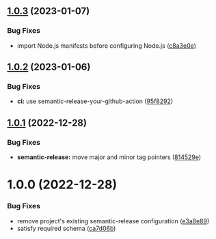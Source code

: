 ## [1.0.3](https://github.com/semantic-release-extras/next-release-version/compare/v1.0.2...v1.0.3) (2023-01-07)


### Bug Fixes

* import Node.js manifests before configuring Node.js ([c8a3e0e](https://github.com/semantic-release-extras/next-release-version/commit/c8a3e0e7112379804fad3786178dda1e0bd212cb))

## [1.0.2](https://github.com/semantic-release-extras/next-release-version/compare/v1.0.1...v1.0.2) (2023-01-06)


### Bug Fixes

* **ci:** use semantic-release-your-github-action ([95f8292](https://github.com/semantic-release-extras/next-release-version/commit/95f82921806160d0b3be42b23c7554148de5e123))

## [1.0.1](https://github.com/semantic-release-extras/next-release-version/compare/v1.0.0...v1.0.1) (2022-12-28)


### Bug Fixes

* **semantic-release:** move major and minor tag pointers ([814529e](https://github.com/semantic-release-extras/next-release-version/commit/814529e5e49a0ba84464a3ed3cc4eb7f617dfd71))

# 1.0.0 (2022-12-28)


### Bug Fixes

* remove project's existing semantic-release configuration ([e3a8e89](https://github.com/semantic-release-extras/next-release-version/commit/e3a8e895c7cfb17b39cb24ec7a902d20cb552c05))
* satisfy required schema ([ca7d06b](https://github.com/semantic-release-extras/next-release-version/commit/ca7d06b494ca1039ceaa85213e6973d2ef9ff7af))
